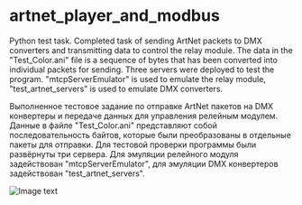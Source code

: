 # artnet_player_and_modbus
Python test task.
Completed task of sending ArtNet packets to DMX converters and transmitting data to control the relay module.
The data in the "Test_Color.ani" file is a sequence of bytes that has been converted into individual packets for sending.
Three servers were deployed to test the program.
"mtcpServerEmulator" is used to emulate the relay module, "test_artnet_servers" is used to emulate DMX converters.


Выполненное тестовое задание по отправке ArtNet пакетов на DMX конвертеры и передаче данных для управления релейным модулем. 
Данные в файле "Test_Color.ani" представляют собой последовательность байтов, которые были преобразованы в отдельные пакеты для отправки.
Для тестовой проверки программы были развёрнуты три сервера. 
Для эмуляции релейного модуля задействован "mtcpServerEmulator", для эмуляции DMX конвертеров задействован "test_artnet_servers".

![Image text](https://github.com/jimbojimih/artnet_player_and_modbus/blob/main/task.jpg)
